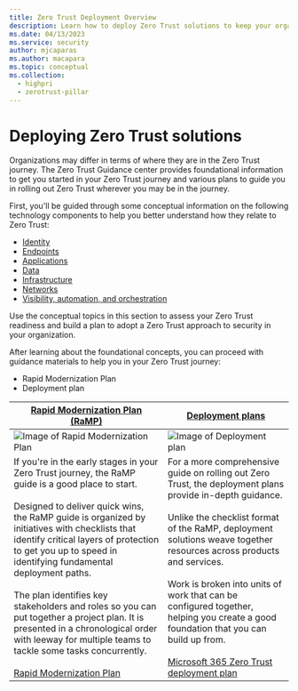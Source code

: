 ```yaml
---
title: Zero Trust Deployment Overview
description: Learn how to deploy Zero Trust solutions to keep your organization secure.
ms.date: 04/13/2023
ms.service: security
author: mjcaparas
ms.author: macapara
ms.topic: conceptual
ms.collection:
  - highpri
  - zerotrust-pillar
---
```


# Deploying Zero Trust solutions

Organizations may differ in terms of where they are in the Zero Trust journey. The Zero Trust Guidance center provides foundational information to get you started in your Zero Trust journey and various plans to guide you in rolling out Zero Trust wherever you may be in the journey.

First, you'll be guided through some conceptual information on the following technology components to help you better understand how they relate to Zero Trust:

- [Identity](identity.md)
- [Endpoints](endpoints.md)
- [Applications](applications.md)
- [Data](data.md)
- [Infrastructure](infrastructure.md)
- [Networks](networks.md)
- [Visibility, automation, and orchestration](visibility-automation-orchestration.md)

Use the conceptual topics in this section to assess your Zero Trust readiness and build a plan to adopt a Zero Trust approach to security in your organization.

After learning about the foundational concepts, you can proceed with guidance materials to help you in your Zero Trust journey:

- Rapid Modernization Plan
- Deployment plan


| [Rapid Modernization Plan (RaMP)](/security/zero-trust/zero-trust-ramp-overview)        | [Deployment plans](/microsoft-365/security/microsoft-365-zero-trust)       |
| ------------- | ------------- |
| ![Image of Rapid Modernization Plan](../media/ramp.png) | ![Image of Deployment plan](../media/deployment-plan.png) 
| If you're in the early stages in your Zero Trust journey, the RaMP guide is a good place to start. <br><br> Designed to deliver quick wins, the RaMP guide is organized by initiatives with checklists that identify critical layers of protection to get you up to speed in identifying fundamental deployment paths. <br><br>The plan identifies key stakeholders and roles so you can put together a project plan. It is presented in a chronological order with leeway for multiple teams to tackle some tasks concurrently.<br><br> [Rapid Modernization Plan](/security/zero-trust/zero-trust-ramp-overview) | For a more comprehensive guide on rolling out Zero Trust, the deployment plans provide in-depth guidance.<br><br> Unlike the checklist format of the RaMP, deployment solutions weave together resources across products and services.   <br><br> Work is broken into units of work that can be configured together, helping you create a good foundation that you can build up from.  <br><br>[Microsoft 365 Zero Trust deployment plan](/microsoft-365/security/microsoft-365-zero-trust) |
